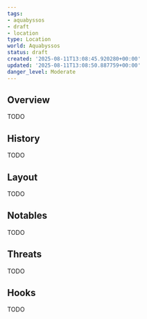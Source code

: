 ```yaml
---
tags:
- aquabyssos
- draft
- location
type: Location
world: Aquabyssos
status: draft
created: '2025-08-11T13:08:45.920280+00:00'
updated: '2025-08-11T13:08:50.887759+00:00'
danger_level: Moderate
---
```



## Overview

TODO
## History

TODO
## Layout

TODO
## Notables

TODO
## Threats

TODO
## Hooks

TODO
